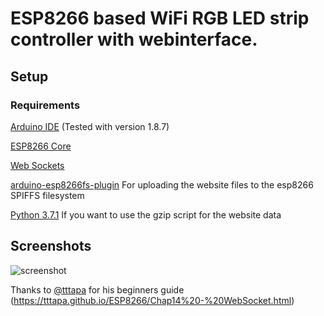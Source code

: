 # ESP8266 based WiFi RGB LED strip controller with webinterface.

## Setup
### Requirements
[Arduino IDE](https://www.arduino.cc/en/Main/Software#download) (Tested with version 1.8.7)

[ESP8266 Core](https://github.com/esp8266/arduino#installing-with-boards-manager)

[Web Sockets](https://github.com/Links2004/arduinoWebSockets)

[arduino-esp8266fs-plugin](https://github.com/esp8266/arduino-esp8266fs-plugin#installation) For uploading the website files to the esp8266 SPIFFS filesystem

[Python 3.7.1](https://www.python.org/downloads/release/python-371/) If you want to use the gzip script for the website data

## Screenshots
![screenshot](https://i.imgur.com/q6yKqKk.png "Screenshot 1")

Thanks to [@tttapa](https://github.com/tttapa) for his beginners guide (https://tttapa.github.io/ESP8266/Chap14%20-%20WebSocket.html)